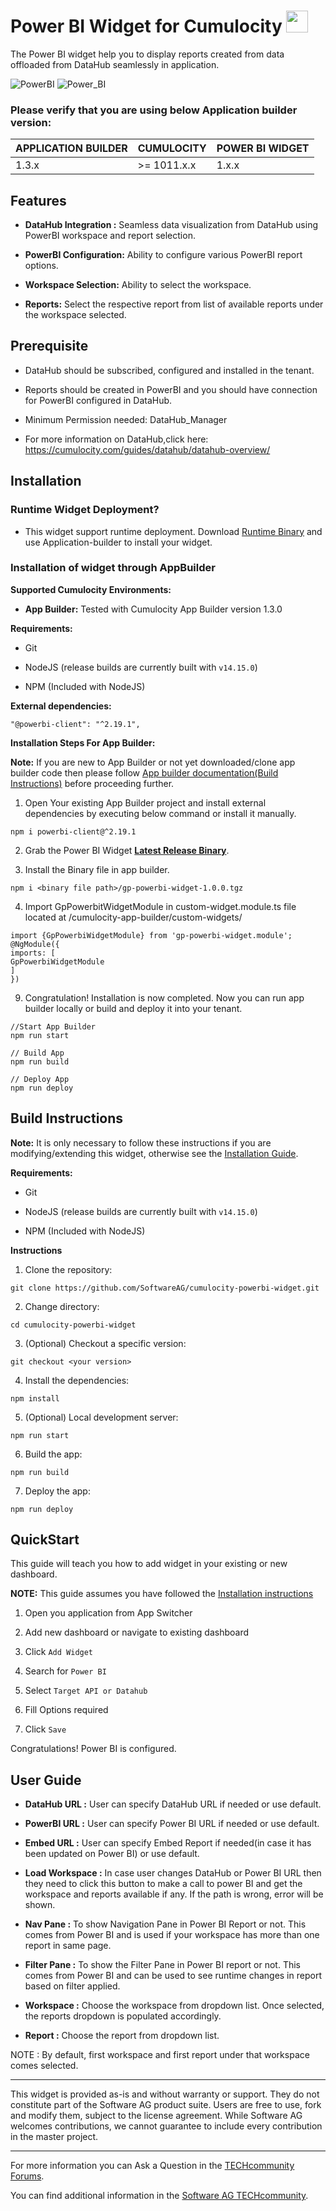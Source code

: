 
# Power BI Widget for Cumulocity [<img width="35" src="https://user-images.githubusercontent.com/67993842/97668428-f360cc80-1aa7-11eb-8801-da578bda4334.png"/>](https://github.com/SoftwareAG/cumulocity-power-bi-widget/releases/download/v1.0.0/powerbi-runtime-widget-1.0.0.zip)

  

The Power BI widget help you to display reports created from data offloaded from DataHub seamlessly in application.

  

![PowerBI](https://user-images.githubusercontent.com/85675121/160342325-b13f713e-dacb-4922-9011-81e6bd60f1cc.PNG)
![Power_BI](https://user-images.githubusercontent.com/99970126/181720578-e55d7911-bad6-4932-a27c-14232d1647b3.png)


  

### Please verify that you are using below Application builder version:

  
|APPLICATION BUILDER | CUMULOCITY | POWER BI WIDGET    |
|--------------------|------------|------------------------|
| 1.3.x              | >= 1011.x.x| 1.x.x                  |

  
  
  

## Features

  
*  **DataHub Integration :** Seamless data visualization from DataHub using PowerBI workspace and report selection.

*  **PowerBI Configuration:** Ability to configure various PowerBI report options.

*  **Workspace Selection:** Ability to select the workspace.

*  **Reports:** Select the respective report from list of available reports under the workspace selected.


## Prerequisite
   * DataHub should be subscribed, configured and installed in the tenant.
   * Reports should be created in PowerBI and you should have connection for PowerBI configured in DataHub.

* Minimum Permission needed:
DataHub_Manager

* For more information on DataHub,click here:
https://cumulocity.com/guides/datahub/datahub-overview/ 

## Installation


### Runtime Widget Deployment?

  

* This widget support runtime deployment. Download [Runtime Binary](https://github.com/SoftwareAG/cumulocity-power-bi-widget/releases/download/v1.0.0/powerbi-runtime-widget-1.0.0.zip) and use Application-builder to install your widget.

  

### Installation of widget through AppBuilder

  

**Supported Cumulocity Environments:**

  

*  **App Builder:** Tested with Cumulocity App Builder version 1.3.0

  

**Requirements:**

  

* Git

  

* NodeJS (release builds are currently built with `v14.15.0`)

  

* NPM (Included with NodeJS)

  

**External dependencies:**

  

```
"@powerbi-client": "^2.19.1",
```

  

**Installation Steps For App Builder:**

  
  

**Note:** If you are new to App Builder or not yet downloaded/clone app builder code then please follow [App builder documentation(Build Instructions)](https://github.com/SoftwareAG/cumulocity-app-builder) before proceeding further.

  
  
  

1. Open Your existing App Builder project and install external dependencies by executing below command or install it manually.

  

```
npm i powerbi-client@^2.19.1
```

2. Grab the Power BI Widget **[Latest Release Binary](https://github.com/SoftwareAG/cumulocity-power-bi-widget/releases/download/v1.0.0/gp-powerbi-widget-1.0.0.tgz)**.

  
  

3. Install the Binary file in app builder.

  

```
npm i <binary file path>/gp-powerbi-widget-1.0.0.tgz
```

  

4. Import GpPowerbitWidgetModule in custom-widget.module.ts file located at /cumulocity-app-builder/custom-widgets/

  

```
import {GpPowerbiWidgetModule} from 'gp-powerbi-widget.module';
@NgModule({
imports: [
GpPowerbiWidgetModule
]
})
```

  

9. Congratulation! Installation is now completed. Now you can run app builder locally or build and deploy it into your tenant.

  

```
//Start App Builder
npm run start

// Build App 
npm run build
  
// Deploy App
npm run deploy
```

  

## Build Instructions

  

**Note:** It is only necessary to follow these instructions if you are modifying/extending this widget, otherwise see the [Installation Guide](#Installation).

  

**Requirements:**

* Git

  

* NodeJS (release builds are currently built with `v14.15.0`)

  

* NPM (Included with NodeJS)

  

**Instructions**

  
  

1. Clone the repository:

  

```
git clone https://github.com/SoftwareAG/cumulocity-powerbi-widget.git
```

  

2. Change directory:

  

```
cd cumulocity-powerbi-widget
```

  

3. (Optional) Checkout a specific version:

  

```
git checkout <your version>
```

  

4. Install the dependencies:

  

```
npm install
```

  

5. (Optional) Local development server:

  

```
npm run start
```

  

6. Build the app:

  

```
npm run build
```

  

7. Deploy the app:

  

```
npm run deploy
```

  

## QuickStart

  

This guide will teach you how to add widget in your existing or new dashboard.

  

  

**NOTE:** This guide assumes you have followed the [Installation instructions](#Installation)

  

  

1. Open you application from App Switcher

  

2. Add new dashboard or navigate to existing dashboard

  

3. Click `Add Widget`

  

4. Search for `Power BI`

  
  

5. Select `Target API or Datahub`

  
  

6. Fill Options required

  

7. Click `Save`

  
  

Congratulations! Power BI is configured.

  

  

## User Guide

  

  

-  **DataHub URL :** User can specify DataHub URL if needed or use default.

-  **PowerBI URL :** User can specify Power BI URL if needed or use default.
-  **Embed URL :** User can specify Embed Report if needed(in case it has been updated on Power BI) or use default.

-  **Load Workspace :** In case user changes DataHub or Power BI URL then they need to click this button to make a call to power BI and get the workspace and reports available if any. If the path is wrong, error will be shown.
-  **Nav Pane :** To show Navigation Pane in Power BI Report or not. This comes from Power BI and is used if your workspace has more than one report in same page.
-  **Filter Pane :** To show the Filter Pane in Power BI report or not. This comes from Power BI and can be used to see runtime changes in report based on filter applied.

-  **Workspace :** Choose the workspace from dropdown list. Once selected, the reports dropdown is populated accordingly.

-  **Report :** Choose the report from dropdown list.

  

NOTE : By default, first workspace and first report under that workspace comes selected.

------------------------------

  

This widget is provided as-is and without warranty or support. They do not constitute part of the Software AG product suite. Users are free to use, fork and modify them, subject to the license agreement. While Software AG welcomes contributions, we cannot guarantee to include every contribution in the master project.

  

_____________________

  

For more information you can Ask a Question in the [TECHcommunity Forums](https://tech.forums.softwareag.com/tag/Cumulocity-IoT).

  
  

You can find additional information in the [Software AG TECHcommunity](https://techcommunity.softwareag.com/home/-/product/name/cumulocity).
